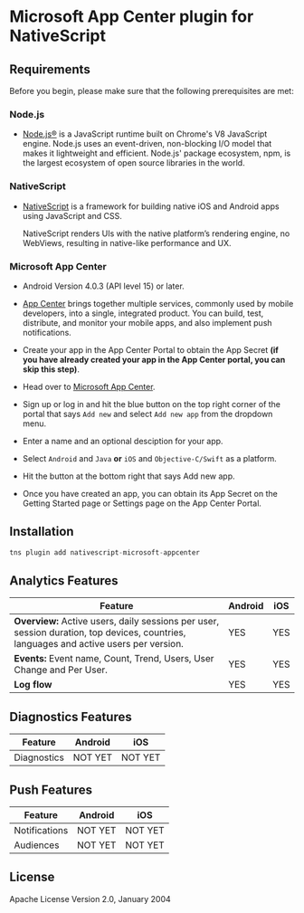 # Microsoft App Center plugin for NativeScript

## Requirements
Before you begin, please make sure that the following prerequisites are met:

### Node.js
- [Node.js®](https://nodejs.org)
is a JavaScript runtime built on Chrome's V8 JavaScript engine. Node.js uses an event-driven, non-blocking I/O model that makes it lightweight and efficient. Node.js' package ecosystem, npm, is the largest ecosystem of open source libraries in the world.

### NativeScript
 - [NativeScript](https://github.com/NativeScript/NativeScript/blob/master/README.md)
is a framework for building native iOS and Android apps using JavaScript and CSS.

    NativeScript renders UIs with the native platform’s rendering engine, no WebViews, resulting in native-like performance and UX.

### Microsoft App Center

- Android Version 4.0.3 (API level 15) or later.

- [App Center](https://appcenter.ms) brings together multiple services, commonly used by mobile developers, into a single, integrated product. You can build, test, distribute, and monitor your mobile apps, and also implement push notifications.

- Create your app in the App Center Portal to obtain the App Secret **(if you have already created your app in the App Center portal, you can skip this step)**.

- Head over to [Microsoft App Center](https://appcenter.ms).

- Sign up or log in and hit the blue button on the top right corner of the portal that says `Add new` and select `Add new app` from the dropdown menu.

- Enter a name and an optional desciption for your app.

- Select `Android` and `Java` **or** `iOS` and `Objective-C/Swift` as a platform.

- Hit the button at the bottom right that says Add new app.

- Once you have created an app, you can obtain its App Secret on the Getting Started page or Settings page on the App Center Portal.

## Installation

```javascript
tns plugin add nativescript-microsoft-appcenter
```

## Analytics Features
    
| Feature | Android | iOS |
| --- | --- | --- |
| **Overview:** Active users, daily sessions per user, session duration, top devices, countries, languages and active users per version. | YES | YES |
| **Events:** Event name, Count, Trend, Users, User Change and Per User. | YES | YES |
| **Log flow** | YES | YES |

## Diagnostics Features

| Feature | Android | iOS |
| --- | --- | --- |
| Diagnostics | NOT YET | NOT YET |

## Push Features
    
| Feature | Android | iOS |
| --- | --- | --- |
| Notifications | NOT YET | NOT YET |
| Audiences | NOT YET | NOT YET |
    
## License

Apache License Version 2.0, January 2004
